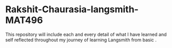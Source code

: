 # Rakshit-Chaurasia-langsmith-MAT496
This repository will include each and every detail of what I have learned and self reflected throughout my journey of learning  Langsmith from basic .
